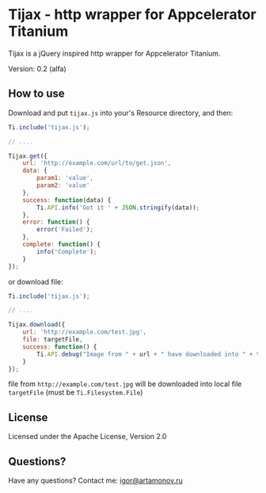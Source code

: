 Tijax - http wrapper for Appcelerator Titanium
==========================================================

Tijax is a jQuery inspired http wrapper for Appcelerator Titanium.

Version: 0.2 (alfa)

How to use
--------------

Download and put `tijax.js` into your's Resource directory, and then:


```javascript
Ti.include('tijax.js');

// ....

Tijax.get({
    url: 'http://example.com/url/to/get.json',
    data: {
        param1: 'value',
        param2: 'value'
    },
    success: function(data) {
        Ti.API.info('Got it ' + JSON.stringify(data));
    },
    error: function() {
        error('Failed');
    },
    complete: function() {
        info('Complete');
    }
});

```

or download file:

```javascript
Ti.include('tijax.js');

// ....

Tijax.download({
    url: 'http://example.com/test.jpg',
    file: targetFile,
    success: function() {
        Ti.API.debug("Image from " + url + " have downloaded into " + targetFile.nativePath);
    }
});
```
file from `http://example.com/test.jpg` will be downloaded into local file `targetFile` (must be `Ti.Filesystem.File`)

License
-------

Licensed under the Apache License, Version 2.0

Questions?
----------

Have any questions? Contact me: igor@artamonov.ru